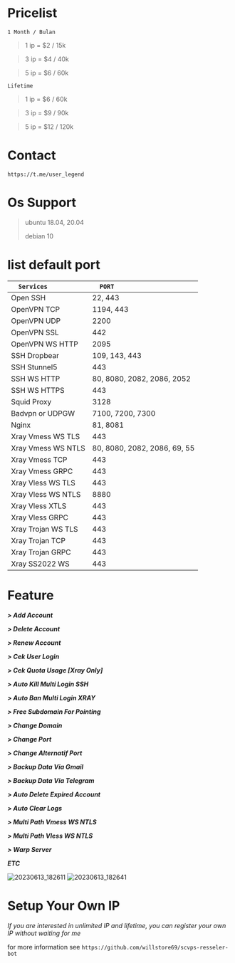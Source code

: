 # Pricelist
```1 Month / Bulan```
> 1 ip = $2 / 15k

> 3 ip = $4 / 40k

> 5 ip = $6 / 60k

```Lifetime```
> 1 ip = $6 / 60k

> 3 ip = $9 / 90k

> 5 ip = $12 / 120k
# Contact
``https://t.me/user_legend``

# Os Support
> ubuntu 18.04, 20.04
> 
> debian 10

# list default port
|```   Services    ```|```   PORT   ```|
| :--- | :--- |
| Open SSH | 22, 443 |
| OpenVPN TCP | 1194, 443 |
| OpenVPN UDP | 2200 |
| OpenVPN SSL | 442 |
| OpenVPN WS HTTP | 2095 |
| SSH Dropbear | 109, 143, 443 |
| SSH Stunnel5 | 443 |
| SSH WS HTTP | 80, 8080, 2082, 2086, 2052 |
| SSH WS HTTPS | 443 |
| Squid Proxy | 3128 |
| Badvpn or UDPGW | 7100, 7200, 7300 |
| Nginx | 81, 8081 |
| Xray Vmess WS TLS | 443 |
| Xray Vmess WS NTLS | 80, 8080, 2082, 2086, 69, 55 |
| Xray Vmess TCP | 443 |
| Xray Vmess GRPC | 443 |
| Xray Vless WS TLS | 443 |
| Xray Vless WS NTLS | 8880 |
| Xray Vless XTLS | 443 |
| Xray Vless GRPC | 443 |
| Xray Trojan WS TLS | 443 |
| Xray Trojan TCP | 443 |
| Xray Trojan GRPC | 443 |
| Xray SS2022 WS | 443 |

# Feature
***> Add Account***

***> Delete Account***

***> Renew Account***

***> Cek User Login***

***> Cek Quota Usage [Xray Only]***

***> Auto Kill Multi Login SSH***

***> Auto Ban Multi Login XRAY***

***> Free Subdomain For Pointing***

***> Change Domain***

***> Change Port***

***> Change Alternatif Port***

***> Backup Data Via Gmail***

***> Backup Data Via Telegram***

***> Auto Delete Expired Account***

***> Auto Clear Logs***

***> Multi Path Vmess WS NTLS***

***> Multi Path Vless WS NTLS***

***> Warp Server***

***ETC***

![20230613_182611](https://github.com/willstore69/autoscript/assets/107354006/bbc72f7b-2508-45a5-a83a-9f6528eb2e4a)
![20230613_182641](https://github.com/willstore69/autoscript/assets/107354006/9de1d272-2f4f-4b39-b8b5-d27383786df9)

# Setup Your Own IP

*If you are interested in unlimited IP and lifetime, you can register your own IP without waiting for me*

for more information see
```https://github.com/willstore69/scvps-resseler-bot```
